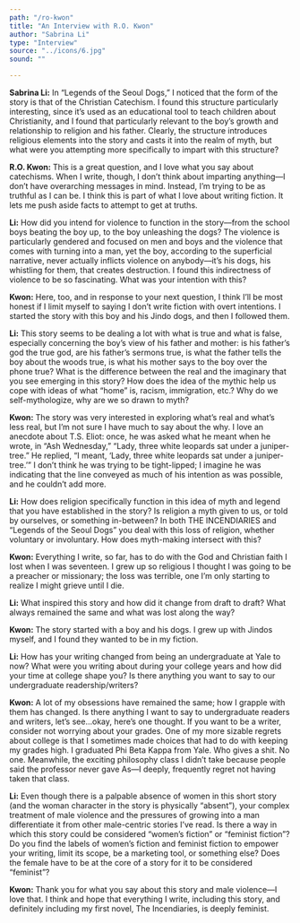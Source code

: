 ```yaml
---
path: "/ro-kwon"
title: "An Interview with R.O. Kwon"
author: "Sabrina Li"
type: "Interview" 
source: "../icons/6.jpg"
sound: ""

---
```


__Sabrina Li:__ In “Legends of the Seoul Dogs,” I noticed that the form of the story is that of the Christian Catechism. I found this structure particularly interesting, since it’s used as an educational tool to teach children about Christianity, and I found that particularly relevant to the boy’s growth and relationship to religion and his father. Clearly, the structure introduces religious elements into the story and casts it into the realm of myth, but what were you attempting more specifically to impart with this structure?

__R.O. Kwon:__ This is a great question, and I love what you say about catechisms. When I write, though, I don’t think about imparting anything—I don’t have overarching messages in mind. Instead, I’m trying to be as truthful as I can be. I think this is part of what I love about writing fiction. It lets me push aside facts to attempt to get at truths.

__Li:__ How did you intend for violence to function in the story––from the school boys beating the boy up, to the boy unleashing the dogs? The violence is particularly gendered and focused on men and boys and the violence that comes with turning into a man, yet the boy, according to the superficial narrative, never actually inflicts violence on anybody––it’s his dogs, his whistling for them, that creates destruction. I found this indirectness of violence to be so fascinating. What was your intention with this?

__Kwon:__ Here, too, and in response to your next question, I think I’ll be most honest if I limit myself to saying I don’t write fiction with overt intentions. I started the story with this boy and his Jindo dogs, and then I followed them.

__Li:__ This story seems to be dealing a lot with what is true and what is false, especially concerning the boy’s view of his father and mother: is his father’s god the true god, are his father’s sermons true, is what the father tells the boy about the woods true, is what his mother says to the boy over the phone true? What is the difference between the real and the imaginary that you see emerging in this story? How does the idea of the mythic help us cope with ideas of what “home” is, racism, immigration, etc.? Why do we self-mythologize, why are we so drawn to myth?

__Kwon:__ The story was very interested in exploring what’s real and what’s less real, but I’m not sure I have much to say about the why. I love an anecdote about T.S. Eliot: once, he was asked what he meant when he wrote, in “Ash Wednesday,” “Lady, three white leopards sat under a juniper-tree.” He replied, “I meant, ‘Lady, three white leopards sat under a juniper-tree.’” I don’t think he was trying to be tight-lipped; I imagine he was indicating that the line conveyed as much of his intention as was possible, and he couldn’t add more.

__Li:__ How does religion specifically function in this idea of myth and legend that you have established in the story? Is religion a myth given to us, or told by ourselves, or something in-between? In both THE INCENDIARIES and “Legends of the Seoul Dogs” you deal with this loss of religion, whether voluntary or involuntary. How does myth-making intersect with this?

__Kwon:__ Everything I write, so far, has to do with the God and Christian faith I lost when I was seventeen. I grew up so religious I thought I was going to be a preacher or missionary; the loss was terrible, one I’m only starting to realize I might grieve until I die.

__Li:__ What inspired this story and how did it change from draft to draft? What always remained the same and what was lost along the way?

__Kwon:__ The story started with a boy and his dogs. I grew up with Jindos myself, and I found they wanted to be in my fiction.

__Li:__ How has your writing changed from being an undergraduate at Yale to now? What were you writing about during your college years and how did your time at college shape you? Is there anything you want to say to our undergraduate readership/writers?

__Kwon:__ A lot of my obsessions have remained the same; how I grapple with them has changed. Is there anything I want to say to undergraduate readers and writers, let’s see…okay, here’s one thought. If you want to be a writer, consider not worrying about your grades. One of my more sizable regrets about college is that I sometimes made choices that had to do with keeping my grades high. I graduated Phi Beta Kappa from Yale. Who gives a shit. No one. Meanwhile, the exciting philosophy class I didn’t take because people said the professor never gave As—I deeply, frequently regret not having taken that class.

__Li:__ Even though there is a palpable absence of women in this short story (and the woman character in the story is physically “absent”), your complex treatment of male violence and the pressures of growing into a man differentiate it from other male-centric stories I’ve read. Is there a way in which this story could be considered “women’s fiction” or “feminist fiction”? Do you find the labels of women’s fiction and feminist fiction to empower your writing, limit its scope, be a marketing tool, or something else? Does the female have to be at the core of a story for it to be considered “feminist”?

__Kwon:__ Thank you for what you say about this story and male violence—I love that. I think and hope that everything I write, including this story, and definitely including my first novel, The Incendiaries, is deeply feminist.  
